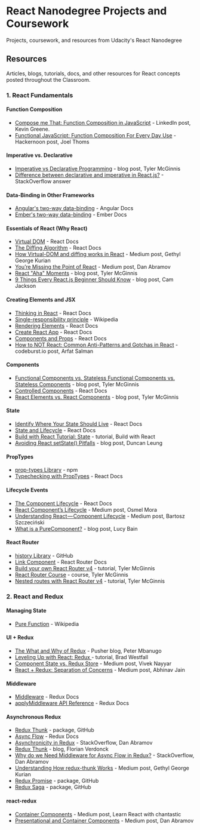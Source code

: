 # React Nanodegree Projects and Coursework

Projects, coursework, and resources from Udacity's React Nanodegree


## Resources

Articles, blogs, tutorials, docs, and other resources for React concepts posted throughout the Classroom.

### 1. React Fundamentals

#### Function Composition
* [Compose me That: Function Composition in JavaScript](https://www.linkedin.com/pulse/compose-me-function-composition-javascript-kevin-greene) - LinkedIn post, Kevin Greene.
* [Functional JavaScript: Function Composition For Every Day Use](https://hackernoon.com/javascript-functional-composition-for-every-day-use-22421ef65a10) - Hackernoon post, Joel Thoms

#### Imperative vs. Declarative
* [Imperative vs Declarative Programming](https://tylermcginnis.com/imperative-vs-declarative-programming/) - blog post, Tyler McGinnis
* [Difference between declarative and imperative in React.js?](https://stackoverflow.com/questions/33655534/difference-between-declarative-and-imperative-in-react-js) - StackOverflow answer

#### Data-Binding in Other Frameworks
* [Angular's two-way data-binding](https://angular.io/guide/template-syntax#two-way) - Angular Docs
* [Ember's two-way data-binding](https://guides.emberjs.com/v2.13.0/object-model/bindings/) - Ember Docs

#### Essentials of React (Why React)
* [Virtual DOM](https://reactjs.org/docs/optimizing-performance.html#avoid-reconciliation) - React Docs
* [The Diffing Algorithm](https://reactjs.org/docs/reconciliation.html#the-diffing-algorithm) - React Docs
* [How Virtual-DOM and diffing works in React](https://medium.com/@gethylgeorge/how-virtual-dom-and-diffing-works-in-react-6fc805f9f84e) - Medium post, Gethyl George Kurian
* [You’re Missing the Point of React](https://medium.com/@dan_abramov/youre-missing-the-point-of-react-a20e34a51e1a) - Medium post, Dan Abramov
* [React "Aha" Moments](https://tylermcginnis.com/react-aha-moments/) - blog post, Tyler McGinnis
* [9 Things Every React.js Beginner Should Know](https://camjackson.net/post/9-things-every-reactjs-beginner-should-know) - blog post, Cam Jackson

#### Creating Elements and JSX
* [Thinking in React](https://reactjs.org/docs/thinking-in-react.html) - React Docs
* [Single-responsibility principle](https://en.wikipedia.org/wiki/Single_responsibility_principle) - Wikipedia
* [Rendering Elements](https://reactjs.org/docs/rendering-elements.html) - React Docs
* [Create React App](https://reactjs.org/blog/2016/07/22/create-apps-with-no-configuration.html) - React Docs
* [Components and Props](https://reactjs.org/docs/components-and-props.html) - React Docs
* [How to NOT React: Common Anti-Patterns and Gotchas in React](https://codeburst.io/how-to-not-react-common-anti-patterns-and-gotchas-in-react-40141fe0dcd) - codeburst.io post, Arfat Salman

#### Components
* [Functional Components vs. Stateless Functional Components vs. Stateless Components](https://tylermcginnis.com/functional-components-vs-stateless-functional-components-vs-stateless-components/) - blog post, Tyler McGinnis
* [Controlled Components](https://reactjs.org/docs/forms.html#controlled-components) - React Docs
* [React Elements vs. React Components](https://tylermcginnis.com/react-elements-vs-react-components/) - blog post, Tyler McGinnis

#### State
* [Identify Where Your State Should Live](https://reactjs.org/docs/thinking-in-react.html#step-4-identify-where-your-state-should-live) - React Docs
* [State and Lifecycle](https://reactjs.org/docs/state-and-lifecycle.html) - React Docs
* [Build with React Tutorial: State](http://buildwithreact.com/tutorial/state) - tutorial, Build with React
* [Avoiding React setState() Pitfalls](http://duncanleung.com/avoiding-react-setstate-pitfalls/) - blog post, Duncan Leung

#### PropTypes
* [prop-types Library](https://www.npmjs.com/package/prop-types) - npm
* [Typechecking with PropTypes](https://reactjs.org/docs/typechecking-with-proptypes.html) - React Docs

#### Lifecycle Events
* [The Component Lifecycle](https://reactjs.org/docs/react-component.html#the-component-lifecycle) - React Docs
* [React Component’s Lifecycle](https://medium.com/react-ecosystem/react-components-lifecycle-ce09239010df) - Medium post, Osmel Mora
* [Understanding React — Component Lifecycle](https://medium.com/@baphemot/understanding-reactjs-component-life-cycle-823a640b3e8d) - Medium post, Bartosz Szczeciński
* [What is a PureComponent?](http://lucybain.com/blog/2018/react-js-pure-component/) - blog post, Lucy Bain

#### React Router
* [history Library](https://github.com/reacttraining/history) - GitHub
* [Link Component](https://reacttraining.com/react-router/web/api/Link) - React Router Docs
* [Build your own React Router v4](https://tylermcginnis.com/build-your-own-react-router-v4/) - tutorial, Tyler McGinnis
* [React Router Course](https://tylermcginnis.com/courses/react-router/) - course, Tyler McGinnis
* [Nested routes with React Router v4](https://tylermcginnis.com/react-router-nested-routes/) - tutorial, Tyler McGinnis

### 2. React and Redux

#### Managing State
* [Pure Function](https://en.wikipedia.org/wiki/Pure_function) - Wikipedia

#### UI + Redux
* [The What and Why of Redux](https://blog.pusher.com/the-what-and-why-of-redux/) - Pusher blog, Peter Mbanugo
* [Leveling Up with React: Redux ](https://css-tricks.com/learning-react-redux/) - tutorial, Brad Westfall
* [Component State vs. Redux Store](https://medium.com/netscape/component-state-vs-redux-store-1eb0c929277) - Medium post, Vivek Nayyar
* [React + Redux: Separation of Concerns](https://medium.com/prod-io/react-redux-architecture-part-1-separation-of-concerns-812da3b08b46) - Medium post, Abhinav Jain

#### Middleware
* [Middleware](https://redux.js.org/advanced/middleware) - Redux Docs
* [applyMiddleware API Reference](https://redux.js.org/api-reference/applymiddleware) - Redux Docs

#### Asynchronous Redux
* [Redux Thunk](https://github.com/reduxjs/redux-thunk) - package, GitHub
* [Async Flow](https://redux.js.org/advanced/async-flow) - Redux Docs
* [Asynchronicity in Redux](https://stackoverflow.com/questions/35411423/how-to-dispatch-a-redux-action-with-a-timeout/35415559#35415559) - StackOverflow, Dan Abramov
* [Redux Thunk](https://blog.nojaf.com/2015/12/06/redux-thunk/) - blog, Florian Verdonck
* [Why do we Need Middleware for Async Flow in Redux?](https://stackoverflow.com/questions/34570758/why-do-we-need-middleware-for-async-flow-in-redux) - StackOverflow, Dan Abramov
* [Understanding How redux-thunk Works](https://medium.com/@gethylgeorge/understanding-how-redux-thunk-works-72de3bdebc50) - Medium post, Gethyl George Kurian
* [Redux Promise](https://github.com/redux-utilities/redux-promise) - package, GitHub
* [Redux Saga](https://github.com/redux-saga/redux-saga) - package, GitHub

#### react-redux
* [Container Components](https://medium.com/@learnreact/container-components-c0e67432e005) - Medium post, Learn React with chantastic
* [Presentational and Container Components](https://medium.com/@dan_abramov/smart-and-dumb-components-7ca2f9a7c7d0) - Medium post, Dan Abramov
